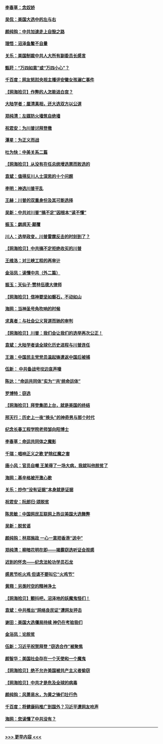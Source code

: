 #### [李春草：念奴娇](../pages/nsc993/n12607083.md?t=12100602) 
#### [吴侃：美国大选中的左与右](../pages/nsc993/n12607054.md?t=12100602) 
#### [颜纯钩：中共加速走上自毁之路](../pages/nsc993/n12606473.md?t=12100602) 
#### [理悟：沼泽鱼鳖不自量](../pages/nsc993/n12606454.md?t=12100602) 
#### [关乐：美国制裁中共人大所有副委员长感言](../pages/nsc993/n12606442.md?t=12100602) 
#### [甄莳：“万四如意”或“万四小心”？](../pages/nsc993/n12606091.md?t=12100602) 
#### [千百度：网友怒怼央视主播评安徽女孩溺亡事件](../pages/nsc993/n12605370.md?t=12100602) 
#### [【网海拾贝】作弊的人怎能进白宫？](../pages/nsc993/n12603546.md?t=12100602) 
#### [大陆学者：厘清真相，还大选双方以公道](../pages/nsc993/n12603475.md?t=12100602) 
#### [郑纯清：左媒防火墙筑自绝墙](../pages/nsc993/n12602226.md?t=12100602) 
#### [祝君安：为川普讨拜登檄](../pages/nsc993/n12602199.md?t=12100602) 
#### [潭星：为正义而战](../pages/nsc993/n12600926.md?t=12100602) 
#### [吐为快：中美关系二篇](../pages/nsc993/n12600908.md?t=12100602) 
#### [【网海拾贝】从没有在任总统增选票而败选的](../pages/nsc993/n12600435.md?t=12100602) 
#### [袁斌：值得反川人士深思的十个问题](../pages/nsc993/n12600332.md?t=12100602) 
#### [李明：神选川普平乱](../pages/nsc993/n12599751.md?t=12100602) 
#### [王赫：川普的双重身份及其可能选择](../pages/nsc993/n12599723.md?t=12100602) 
#### [吴新：中共对川普“搞不定”因根本“读不懂”](../pages/nsc993/n12599502.md?t=12100602) 
#### [振玉：鹧鸪天‧颠覆](../pages/nsc993/n12599494.md?t=12100602) 
#### [川人：选举政变，川普雷霆反击的时刻到了？](../pages/nsc993/n12599291.md?t=12100602) 
#### [【网海拾贝】中共搞不定拒绝收买的川普](../pages/nsc993/n12598955.md?t=12100602) 
#### [王维洛：对三峡工程的再审计](../pages/nsc993/n12598436.md?t=12100602) 
#### [金浴凤：读懂中共（外二篇）](../pages/nsc993/n12597943.md?t=12100602) 
#### [振玉：天仙子‧赞林伍德大律师](../pages/nsc993/n12597929.md?t=12100602) 
#### [【网海拾贝】信神要坚如磐石，不动如山](../pages/nsc993/n12597901.md?t=12100602) 
#### [海网：当神圣号角吹响的时候](../pages/nsc993/n12595891.md?t=12100602) 
#### [求真者：与社会公义背道而驰的审判](../pages/nsc993/n12595868.md?t=12100602) 
#### [【网海拾贝】川普：我们会让我们的选举再次公正！](../pages/nsc993/n12594930.md?t=12100602) 
#### [袁斌：大陆学者谈全球化历史进程与川普连任](../pages/nsc993/n12594690.md?t=12100602) 
#### [王涵：中国民主党党员温起锋遣返中国后被捕](../pages/nsc993/n12594540.md?t=12100602) 
#### [伍新： 中共备战号坟边哀声嚎](../pages/nsc993/n12593086.md?t=12100602) 
#### [陈达：“命运共同体”实为“‘共’统命运体”](../pages/nsc993/n12590865.md?t=12100602) 
#### [罗博特：窃选](../pages/nsc993/n12590619.md?t=12100602) 
#### [【网海拾贝】拜登集团上台，就是美国的终结](../pages/nsc993/n12589725.md?t=12100602) 
#### [邢天行：历史上一夜“换头”的神奇男与那个时代](../pages/nsc993/n12589424.md?t=12100602) 
#### [纪念长春工程学院老师邹向阳博士](../pages/nsc993/n12585390.md?t=12100602) 
#### [李春草：命运共同体之魔影](../pages/nsc993/n12585026.md?t=12100602) 
#### [千瑞：唱响正义之歌 铲除红魔之害](../pages/nsc993/n12585002.md?t=12100602) 
#### [唐小风：官员自嘲 王某得了一场大病，我就叫他脱贫了](../pages/nsc993/n12584981.md?t=12100602) 
#### [海网：基辛格被开激心歌](../pages/nsc993/n12584946.md?t=12100602) 
#### [关乐：炒作“没有证据”本身就是证据](../pages/nsc993/n12583146.md?t=12100602) 
#### [祝君安：阮郎归‧颂脱贫](../pages/nsc993/n12583119.md?t=12100602) 
#### [陈思敏：中国网民互联网上热议美国大选舞弊](../pages/nsc993/n12582845.md?t=12100602) 
#### [吴新：脱贫谣](../pages/nsc993/n12580839.md?t=12100602) 
#### [颜纯钩：林郑施政 一心一意把香港“送中”](../pages/nsc993/n12580805.md?t=12100602) 
#### [郑纯清：柳暗花明在即——揭露窃选听证会观感](../pages/nsc993/n12580795.md?t=12100602) 
#### [迟到的怀念——纪念法轮功学员石龙](../pages/nsc993/n12580245.md?t=12100602) 
#### [感恩节吃火鸡  但请不要叫它“火鸡节”](../pages/nsc993/n12580252.md?t=12100602) 
#### [黄翔：另类时空的精神净土](../pages/nsc993/n12578638.md?t=12100602) 
#### [【网海拾贝】颤抖吧，沼泽地的妖魔鬼怪们！](../pages/nsc993/n12578552.md?t=12100602) 
#### [袁斌：中共推出“网络良民证”遭网友抨击](../pages/nsc993/n12578511.md?t=12100602) 
#### [谢田：美国大选僵局持续 神仍在考验我们](../pages/nsc993/n12577432.md?t=12100602) 
#### [金浴凤：论脱贫](../pages/nsc993/n12576386.md?t=12100602) 
#### [伍新：习近平祝贺拜登 “窃选合作”被聚焦](../pages/nsc993/n12576358.md?t=12100602) 
#### [颜智华：美国社会存在一个天使和一个魔鬼](../pages/nsc993/n12574299.md?t=12100602) 
#### [【网海拾贝】绝不允许美国被共产主义者偷窃](../pages/nsc993/n12573396.md?t=12100602) 
#### [【网海拾贝】中共才是危及全球的病毒](../pages/nsc993/n12571204.md?t=12100602) 
#### [颜纯钩：风萧易水，为黄之锋们壮行色](../pages/nsc993/n12571487.md?t=12100602) 
#### [千百度：将健康码推广到国外？习近平遭网友呛声](../pages/nsc993/n12570808.md?t=12100602) 
#### [海网：您读懂了中共没有？](../pages/nsc993/n12570487.md?t=12100602) 

----
#### [ >>> 更早内容 <<< ](../indexes/nsc993-earlier.md)

